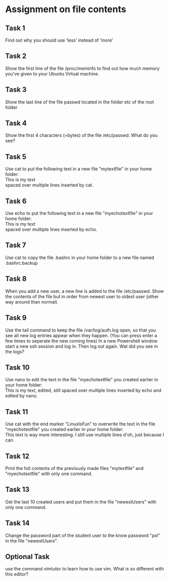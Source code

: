 # Assignment on file contents

## Task 1
Find out why you should use ‘less’ instead of ‘more’

## Task 2
Show the first line of the file /proc/meminfo to find out how much memory you’ve given to your Ubuntu Virtual machine.

## Task 3
Show the last line of the file passwd located in the folder etc of the root folder

## Task 4
Show the first 4 characters (=bytes) of the file /etc/passwd. What do you see? 

## Task 5
Use cat to put the following text in a new file "mytextfile" in your home folder:  
This is my text  
spaced over multiple lines
inserted by cat.

## Task 6
Use echo to put the following text in a new file "myechotextfile" in your home folder:  
This is my text  
spaced over multiple lines
inserted by echo.

## Task 7
Use cat to copy the file .bashrc in your home folder to a new file named .bashrc.backup

## Task 8
When you add a new user, a new line is added to the file /etc/passwd. Show the contents of the file but in order from newest user to oldest user (other way around than normal) 

## Task 9
Use the tail command to keep the file /var/log/auth.log open, so that you see all new log entries appear when they happen. (You can press enter a few times to seperate the new coming lines) In a new Powershell window start a new ssh session and log in. Then log out again. Wat did you see in the logs?

## Task 10
Use nano to edit the text in the file "myechotextfile" you created earlier in your home folder:  
This is my text, edited,
still spaced over multiple lines
inserted by echo and edited by nano.

## Task 11
Use cat with the end marker "LinuxIsFun" to overwrite the text in the file "myechotextfile" you created earlier in your home folder:  
This text is way more interesting.
I still use multiple lines d'oh,
just because I can.

## Task 12
Print the full contents of the previously made files "mytextfile" and "myechotextfile" with only one command.

## Task 13
Get the last 10 created users and put them in the file "newestUsers" with only one command.

## Task 14
Change the password part of the student user to the know password "pxl" in the file "newestUsers".

## Optional Task
use the command vimtutor to learn how to use vim. What is so different with this editor? 
